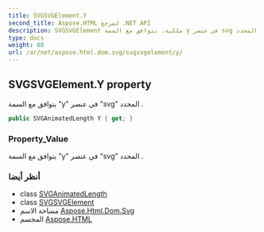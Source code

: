 ```yaml
---
title: SVGSVGElement.Y
second_title: Aspose.HTML لمرجع .NET API
description: SVGSVGElement ملكية. يتوافق مع السمة y في عنصر svg المحدد .
type: docs
weight: 80
url: /ar/net/aspose.html.dom.svg/svgsvgelement/y/
---
```

## SVGSVGElement.Y property

يتوافق مع السمة "y" في عنصر "svg" المحدد .

```csharp
public SVGAnimatedLength Y { get; }
```

### Property_Value

يتوافق مع السمة "y" في عنصر "svg" المحدد .

### أنظر أيضا

* class [SVGAnimatedLength](../../../aspose.html.dom.svg.datatypes/svganimatedlength/)
* class [SVGSVGElement](../)
* مساحة الاسم [Aspose.Html.Dom.Svg](../../svgsvgelement/)
* المجسم [Aspose.HTML](../../../)



